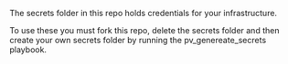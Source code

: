 The secrets folder in this repo holds credentials for your infrastructure.

To use these you must fork this repo, delete the secrets folder and then create your own secrets folder by running the pv_genereate_secrets playbook.
